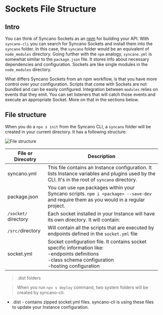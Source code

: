 # Sockets File Structure

## Intro
You can think of Syncano Sockets as an [npm](https://www.npmjs.com/) for building your API. With `syncano-cli` you can search for Syncano Sockets and install them into the `syncano` folder. In this case, the `syncano` folder would be an equivalent of `node_modules` directory. Going further with the `npm` analogy, `syncano.yml` is somewhat similar to the `package.json` file. It stores info about necessary dependencies and configuration. Sockets are like single modules in the `node_modules` directory.

What differs Syncano Sockets from an npm workflow, is that you have more control over your configuration. Scripts that come with Sockets are not bundled and can be easily configured. Integration between `modules` relies on events that they emit. You can set listeners that will catch those events and execute an appropriate Socket. More on that in the sections below.

## File structure
When you do a `npx s init` from the Syncano CLI, a `syncano` folder will be created in your current directory. It has a following structure:

![File structure](building-sockets/syncano-socket-structure.png)

|File or Direcotry|Description|
|---|---|
|syncano.yml|This file contains an Instance configuration. It lists Instance variables and plugins used by the CLI. It's in the root of `syncano` directory.|
|package.json|You can use `npm` packages within your Syncano scripts. `npm i <package> --save-dev` and require them as you would in a regular project.|
|`/socket/` directory|Each socket installed in your Instance will have its own directory. It will contain:|
|`/src/`directory|Will contain all the scripts that are executed by endpoints defined in the `socket.yml` file|
|socket.yml|Socket configuration file. It contains socket specific information like:<br/>-endpoints definitions<br/>-class schema configuration<br/>-hosting configuration|


> .dist folders

> When you run `npx s deploy` command, two system folders will be created by syncano-cli:
- .dist - contains zipped socket.yml files. syncano-cli is using these files to update your Instance configuration.
